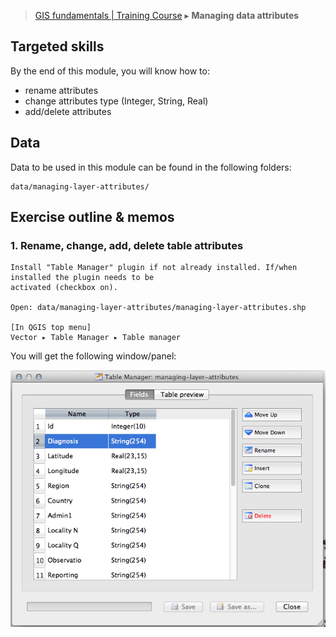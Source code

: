 > [GIS fundamentals | Training Course](agenda.md) ▸ **Managing data attributes**

## Targeted skills
By the end of this module, you will know how to:
* rename attributes
* change attributes type (Integer, String, Real)
* add/delete attributes

## Data
Data to be used in this module can be found in the following folders:
```
data/managing-layer-attributes/
```
## Exercise outline & memos

### 1. Rename, change, add, delete table attributes

```
Install "Table Manager" plugin if not already installed. If/when installed the plugin needs to be
activated (checkbox on).

Open: data/managing-layer-attributes/managing-layer-attributes.shp

[In QGIS top menu] 
Vector ▸ Table Manager ▸ Table manager
```

You will get the following window/panel:

![Table manager](img/table-manager.png)
